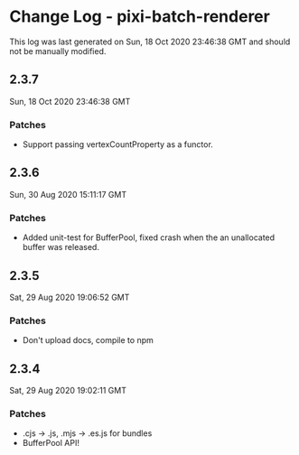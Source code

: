 # Change Log - pixi-batch-renderer

This log was last generated on Sun, 18 Oct 2020 23:46:38 GMT and should not be manually modified.

## 2.3.7
Sun, 18 Oct 2020 23:46:38 GMT

### Patches

- Support passing vertexCountProperty as a functor.

## 2.3.6
Sun, 30 Aug 2020 15:11:17 GMT

### Patches

- Added unit-test for BufferPool, fixed crash when the an unallocated buffer was released.

## 2.3.5
Sat, 29 Aug 2020 19:06:52 GMT

### Patches

- Don't upload docs, compile to npm

## 2.3.4
Sat, 29 Aug 2020 19:02:11 GMT

### Patches

- .cjs -> .js, .mjs -> .es.js for bundles
- BufferPool API!

